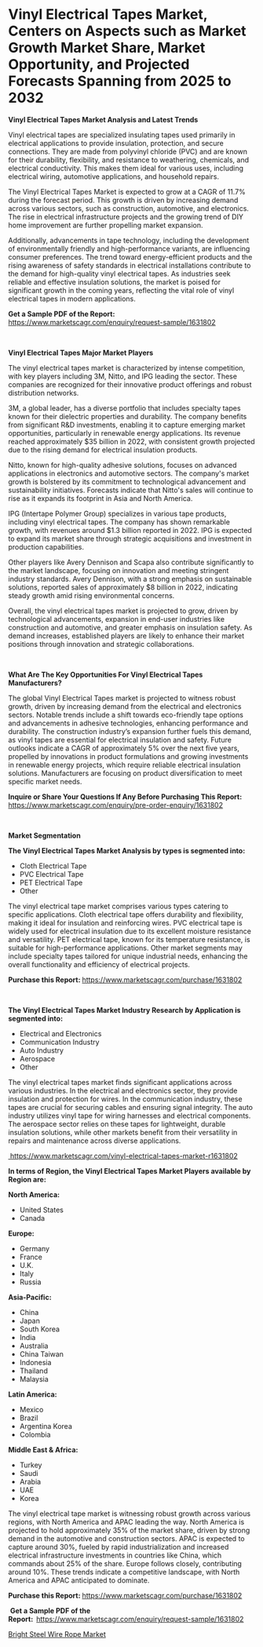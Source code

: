 <p><h1>Vinyl Electrical Tapes Market, Centers on Aspects such as Market Growth Market Share, Market Opportunity, and Projected Forecasts Spanning from 2025 to 2032</h1></p><p><strong>Vinyl Electrical Tapes Market Analysis and Latest Trends</strong></p>
<p><p>Vinyl electrical tapes are specialized insulating tapes used primarily in electrical applications to provide insulation, protection, and secure connections. They are made from polyvinyl chloride (PVC) and are known for their durability, flexibility, and resistance to weathering, chemicals, and electrical conductivity. This makes them ideal for various uses, including electrical wiring, automotive applications, and household repairs.</p><p>The Vinyl Electrical Tapes Market is expected to grow at a CAGR of 11.7% during the forecast period. This growth is driven by increasing demand across various sectors, such as construction, automotive, and electronics. The rise in electrical infrastructure projects and the growing trend of DIY home improvement are further propelling market expansion. </p><p>Additionally, advancements in tape technology, including the development of environmentally friendly and high-performance variants, are influencing consumer preferences. The trend toward energy-efficient products and the rising awareness of safety standards in electrical installations contribute to the demand for high-quality vinyl electrical tapes. As industries seek reliable and effective insulation solutions, the market is poised for significant growth in the coming years, reflecting the vital role of vinyl electrical tapes in modern applications.</p></p>
<p><strong>Get a Sample PDF of the Report:&nbsp;</strong> <a href="https://www.marketscagr.com/enquiry/request-sample/1631802?utm_campaign=1895&utm_medium=2&utm_source=Github&utm_content=ia&utm_term=15022025&utm_id=vinyl-electrical-tapes">https://www.marketscagr.com/enquiry/request-sample/1631802</a></p>
<p>&nbsp;</p>
<p><strong>Vinyl Electrical Tapes Major Market Players</strong></p>
<p><p>The vinyl electrical tapes market is characterized by intense competition, with key players including 3M, Nitto, and IPG leading the sector. These companies are recognized for their innovative product offerings and robust distribution networks.</p><p>3M, a global leader, has a diverse portfolio that includes specialty tapes known for their dielectric properties and durability. The company benefits from significant R&D investments, enabling it to capture emerging market opportunities, particularly in renewable energy applications. Its revenue reached approximately $35 billion in 2022, with consistent growth projected due to the rising demand for electrical insulation products.</p><p>Nitto, known for high-quality adhesive solutions, focuses on advanced applications in electronics and automotive sectors. The company's market growth is bolstered by its commitment to technological advancement and sustainability initiatives. Forecasts indicate that Nitto's sales will continue to rise as it expands its footprint in Asia and North America.</p><p>IPG (Intertape Polymer Group) specializes in various tape products, including vinyl electrical tapes. The company has shown remarkable growth, with revenues around $1.3 billion reported in 2022. IPG is expected to expand its market share through strategic acquisitions and investment in production capabilities.</p><p>Other players like Avery Dennison and Scapa also contribute significantly to the market landscape, focusing on innovation and meeting stringent industry standards. Avery Dennison, with a strong emphasis on sustainable solutions, reported sales of approximately $8 billion in 2022, indicating steady growth amid rising environmental concerns.</p><p>Overall, the vinyl electrical tapes market is projected to grow, driven by technological advancements, expansion in end-user industries like construction and automotive, and greater emphasis on insulation safety. As demand increases, established players are likely to enhance their market positions through innovation and strategic collaborations.</p></p>
<p>&nbsp;</p>
<p><strong>What Are The Key Opportunities For Vinyl Electrical Tapes Manufacturers?</strong></p>
<p><p>The global Vinyl Electrical Tapes market is projected to witness robust growth, driven by increasing demand from the electrical and electronics sectors. Notable trends include a shift towards eco-friendly tape options and advancements in adhesive technologies, enhancing performance and durability. The construction industry’s expansion further fuels this demand, as vinyl tapes are essential for electrical insulation and safety. Future outlooks indicate a CAGR of approximately 5% over the next five years, propelled by innovations in product formulations and growing investments in renewable energy projects, which require reliable electrical insulation solutions. Manufacturers are focusing on product diversification to meet specific market needs.</p></p>
<p><strong>Inquire or Share Your Questions If Any Before Purchasing This Report:</strong> <a href="https://www.marketscagr.com/enquiry/pre-order-enquiry/1631802?utm_campaign=1895&utm_medium=2&utm_source=Github&utm_content=ia&utm_term=15022025&utm_id=vinyl-electrical-tapes">https://www.marketscagr.com/enquiry/pre-order-enquiry/1631802</a></p>
<p>&nbsp;</p>
<p><strong>Market Segmentation</strong></p>
<p><strong>The Vinyl Electrical Tapes Market Analysis by types is segmented into:</strong></p>
<p><ul><li>Cloth Electrical Tape</li><li>PVC Electrical Tape</li><li>PET Electrical Tape</li><li>Other</li></ul></p>
<p><p>The vinyl electrical tape market comprises various types catering to specific applications. Cloth electrical tape offers durability and flexibility, making it ideal for insulation and reinforcing wires. PVC electrical tape is widely used for electrical insulation due to its excellent moisture resistance and versatility. PET electrical tape, known for its temperature resistance, is suitable for high-performance applications. Other market segments may include specialty tapes tailored for unique industrial needs, enhancing the overall functionality and efficiency of electrical projects.</p></p>
<p><strong>Purchase this Report:&nbsp;</strong><a href="https://www.marketscagr.com/purchase/1631802?utm_campaign=1895&utm_medium=2&utm_source=Github&utm_content=ia&utm_term=15022025&utm_id=vinyl-electrical-tapes">https://www.marketscagr.com/purchase/1631802</a></p>
<p>&nbsp;</p>
<p><strong>The Vinyl Electrical Tapes Market Industry Research by Application is segmented into:</strong></p>
<p><ul><li>Electrical and Electronics</li><li>Communication Industry</li><li>Auto Industry</li><li>Aerospace</li><li>Other</li></ul></p>
<p><p>The vinyl electrical tapes market finds significant applications across various industries. In the electrical and electronics sector, they provide insulation and protection for wires. In the communication industry, these tapes are crucial for securing cables and ensuring signal integrity. The auto industry utilizes vinyl tape for wiring harnesses and electrical components. The aerospace sector relies on these tapes for lightweight, durable insulation solutions, while other markets benefit from their versatility in repairs and maintenance across diverse applications.</p></p>
<p><a href="https://www.marketscagr.com/vinyl-electrical-tapes-market-r1631802?utm_campaign=1895&utm_medium=2&utm_source=Github&utm_content=ia&utm_term=15022025&utm_id=vinyl-electrical-tapes">&nbsp;https://www.marketscagr.com/vinyl-electrical-tapes-market-r1631802</a></p>
<p><strong>In terms of Region, the Vinyl Electrical Tapes Market Players available by Region are:</strong></p>
<p>
    <p> <strong> North America: </strong>
        <ul>
            <li>United States</li>
            <li>Canada</li>
        </ul>
        </p> 
    <p> <strong> Europe: </strong>
        <ul>
            <li>Germany</li>
            <li>France</li>
            <li>U.K.</li>
            <li>Italy</li>
            <li>Russia</li>
        </ul>
        </p> 
    <p> <strong> Asia-Pacific: </strong>
        <ul>
            <li>China</li>
            <li>Japan</li>
            <li>South Korea</li>
            <li>India</li>
            <li>Australia</li>
            <li>China Taiwan</li>
            <li>Indonesia</li>
            <li>Thailand</li>
            <li>Malaysia</li>
        </ul>
        </p> 
    <p> <strong> Latin America: </strong>
        <ul>
            <li>Mexico</li>
            <li>Brazil</li>
            <li>Argentina Korea</li>
            <li>Colombia</li>
        </ul>
        </p> 
    <p> <strong> Middle East & Africa: </strong>
        <ul>
            <li>Turkey</li>
            <li>Saudi</li>
            <li>Arabia</li>
            <li>UAE</li>
            <li>Korea</li>
        </ul>
    </p>
    </p>
<p><p>The vinyl electrical tape market is witnessing robust growth across various regions, with North America and APAC leading the way. North America is projected to hold approximately 35% of the market share, driven by strong demand in the automotive and construction sectors. APAC is expected to capture around 30%, fueled by rapid industrialization and increased electrical infrastructure investments in countries like China, which commands about 25% of the share. Europe follows closely, contributing around 10%. These trends indicate a competitive landscape, with North America and APAC anticipated to dominate.</p></p>
<p><strong>Purchase this Report: </strong><a href="https://www.marketscagr.com/purchase/1631802?utm_campaign=1895&utm_medium=2&utm_source=Github&utm_content=ia&utm_term=15022025&utm_id=vinyl-electrical-tapes">https://www.marketscagr.com/purchase/1631802</a></p>
<p>&nbsp;<strong>Get a Sample PDF of the Report:&nbsp;&nbsp;</strong><a href="https://www.marketscagr.com/enquiry/request-sample/1631802?utm_campaign=1895&utm_medium=2&utm_source=Github&utm_content=ia&utm_term=15022025&utm_id=vinyl-electrical-tapes">https://www.marketscagr.com/enquiry/request-sample/1631802</a></p>
<p><strong></strong></p>
<p><p><a href="https://github.com/mahnoor2003/Market-Research-Report-List-7/blob/main/bright-steel-wire-rope-market.md?utm_campaign=1895&utm_medium=2&utm_source=Github&utm_content=ia&utm_term=15022025&utm_id=vinyl-electrical-tapes">Bright Steel Wire Rope Market</a></p></p>
